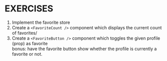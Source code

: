 # EXERCISES

1. Implement the favorite store
2. Create a `<FavoriteCount />` component which displays the current count of favorites/
3. Create a `<FavoriteButton />` component which toggles the given profile (prop) as favorite  
   bonus: have the favorite button show whether the profile is currently a favorite or not.
